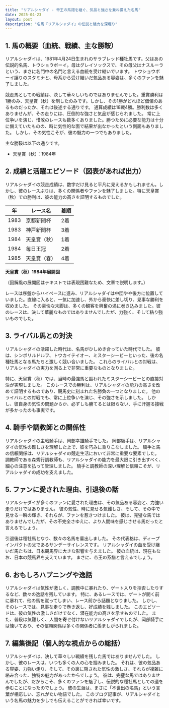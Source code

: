 ```yaml
---
title: "リアルシャダイ - 帝王の系譜を継ぐ、気品と強さを兼ね備えた名馬"
date: 2025-04-23
layout: post
description: "名馬『リアルシャダイ』の伝説と魅力を深堀り"
---
```


## 1. 馬の概要（血統、戦績、主な勝鞍）

リアルシャダイは、1981年4月24日生まれのサラブレッド種牡馬です。父はあの伝説的名馬、トウショウボーイ。母はグレイソックスで、その母父はナスルーラという、まさに名門中の名門と言える血統を受け継いでいます。  トウショウボーイ譲りのスタミナと、母系から受け継いだ気品ある容姿は、多くのファンを魅了しました。

競走馬としての戦績は、決して華々しいものではありませんでした。重賞勝利は1勝のみ、天皇賞（秋）を制したのみです。しかし、その1勝がどれほど価値のあるものだったか、それは後述する通りです。  通算成績は18戦4勝。勝利数は多くありませんが、その走りには、圧倒的な強さと気品が感じられました。  常に上位争いを演じ、惜敗のレースも数多くありました。勝つために必要な能力は十分に備えていたものの、時に気性的な面で結果が出なかったという側面もありました。  しかし、その気性こそが、彼の魅力の一つでもありました。

主な勝鞍は以下の通りです。

* 天皇賞（秋）：1984年


## 2. 成績と活躍エピソード（図表があれば出力）

リアルシャダイの競走成績は、数字だけ見ると平凡に見えるかもしれません。しかし、彼のレースぶりは、多くの関係者やファンを魅了しました。特に天皇賞（秋）での勝利は、彼の能力の高さを証明するものでした。

| 年 | レース名          | 着順 |
|---|-----------------|-----|
| 1983 | 京都新聞杯         | 2着 |
| 1983 | 神戸新聞杯         | 3着 |
| 1984 | 天皇賞（秋）       | 1着 |
| 1984 | 毎日王冠         | 2着 |
| 1985 | 天皇賞（春）       | 4着 |


**天皇賞（秋）1984年展開図**

（図解風の展開図はテキストでは表現困難なため、文章で説明します。）

レースは序盤からハイペースに進み、リアルシャダイは中団やや後方に位置していました。直線に入ると、一気に加速し、外から豪快に差し切り、見事な勝利を収めました。  その豪快な末脚は、多くの観客を興奮の渦に巻き込みました。彼のレースは、決して華麗なものではありませんでしたが、力強く、そして粘り強いものでした。


## 3. ライバル馬との対決

リアルシャダイの活躍した時代は、名馬がひしめき合っていた時代でした。  彼は、シンボリルドルフ、トウカイテイオー、ミスターシービーといった、後の名種牡馬となる馬たちと激しく競い合いました。  これらのライバルとの対戦は、リアルシャダイの実力を測る上で非常に重要なものとなりました。

特に、天皇賞（秋）では、当時の最強馬と謳われたミスターシービーとの直接対決が実現しました。  このレースでの勝利は、リアルシャダイの能力の高さを改めて証明するものであり、競馬史に刻まれた名勝負の一つとなりました。  他のライバルとの対戦でも、常に上位争いを演じ、その強さを示しました。 しかし、彼自身の気性の問題からか、必ずしも勝てるとは限らない、手に汗握る接戦が多かったのも事実です。


## 4. 騎手や調教師との関係性

リアルシャダイの主戦騎手は、岡部幸雄騎手でした。  岡部騎手は、リアルシャダイの気性の難しさを理解した上で、彼を巧みに乗りこなしました。  騎手と馬の信頼関係は、リアルシャダイの競走生活において非常に重要な要素でした。  調教師である森秀行調教師も、リアルシャダイの能力を最大限に引き出すべく、細心の注意を払って管理しました。 騎手と調教師の深い理解と信頼こそが、リアルシャダイの成功を支えました。


## 5. ファンに愛された理由、引退後の話

リアルシャダイが多くのファンに愛された理由は、その気品ある容姿と、力強い走りだけではありません。  彼の気性、時に見せる気難しさ、そして、その中で見せる一瞬の輝き、それらが、ファンを惹きつけました。  彼は、完璧な馬ではありませんでしたが、その不完全さゆえに、より人間味を感じさせる馬だったと言えるでしょう。

引退後は種牡馬となり、数々の名馬を輩出しました。  その代表格は、ディープインパクトの父であるサンデーサイレンスです。  リアルシャダイの血を受け継いだ馬たちは、日本競馬界に大きな影響を与えました。  彼の血統は、現在もなお、日本の競馬界を支えています。  まさに、帝王の系譜と言えるでしょう。


## 6. おもしろハプニングや逸話

リアルシャダイは気性が激しく、調教中に暴れたり、ゲート入りを拒否したりするなど、数々の逸話を残しています。  特に、あるレースでは、ゲートが開く前に暴れて、他の馬を蹴ってしまい、レース前から話題となりました。  しかし、そのレースでは、見事な走りで巻き返し、好成績を残しました。  このエピソードは、彼の気性の激しさだけでなく、潜在能力の高さを示すものでした。  また、普段は気難しく、人間を寄せ付けないリアルシャダイでしたが、岡部騎手には懐いており、その信頼関係は多くの関係者に羨ましがられました。


## 7. 編集後記（個人的な視点からの総括）

リアルシャダイは、決して華々しい戦績を残した馬ではありませんでした。  しかし、彼のレースは、いつも多くの人の心を掴みました。  それは、彼の気品ある容姿、力強い走り、そして、その裏に隠された気性の激しさ、それらが複雑に絡み合った、独特の魅力があったからでしょう。  彼は、完璧な馬ではありませんでしたが、だからこそ、多くのファンを魅了し、伝説的な種牡馬としての道を歩むことになったのでしょう。  彼の生涯は、まさに「不世出の名馬」という言葉が相応しい、忘れがたい物語でした。  このブログ記事が、リアルシャダイという名馬の魅力を少しでも伝えることができれば幸いです。
